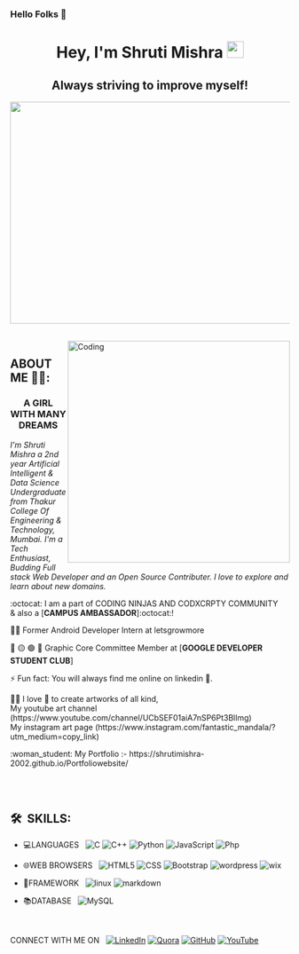 ### Hello Folks 👋
<h1 align="center">Hey, I'm Shruti Mishra <img src="https://raw.githubusercontent.com/aemmadi/aemmadi/master/wave.gif" width="30px"></h1> 
<h2 align="center"> Always striving to improve myself!</h2>
<p align="center"><img src="https://camo.githubusercontent.com/12e0d68f4910f6b0bb4358a6e600ddda201427e01ed1bcf264258900109ea9c6/68747470733a2f2f696d6775722e636f6d2f5a396e317935532e676966" height=400px width=600px></p>
<br >

<img align="right" alt="Coding" width="400" src="https://cdn.dribbble.com/users/2646423/screenshots/5507196/computer.gif">

   
   ##  ABOUT ME 💁‍♀️: 

 <h3 align="center">A GIRL WITH MANY DREAMS </h3>
<p><i> I'm Shruti Mishra a 2nd year Artificial Intelligent & Data Science Undergraduate from Thakur College Of Engineering & Technology, Mumbai. I'm a Tech Enthusiast, Budding Full stack Web Developer and an Open Source Contributer. I love to explore and learn about new domains.</i></p>

:octocat:  I am a part of CODING NINJAS AND CODXCRPTY COMMUNITY<br>
& also a [**CAMPUS AMBASSADOR**]:octocat:! 

👩‍💻 Former Android Developer Intern at letsgrowmore

:red_circle: :yellow_circle: :green_circle: :large_blue_circle: Graphic Core Committee Member at [**GOOGLE DEVELOPER STUDENT CLUB**]

⚡ Fun fact: You will always find me online on linkedin 😬.

<p>✍🏻 I love 💝 to create artworks of all kind,<br>
My youtube art channel (https://www.youtube.com/channel/UCbSEF01aiA7nSP6Pt3Bllmg) <br>
My instagram art page (https://www.instagram.com/fantastic_mandala/?utm_medium=copy_link) <br>
</p>

 <p>:woman_student: My Portfolio :- https://shrutimishra-2002.github.io/Portfoliowebsite/</p>
  <br><br>

## 🛠 &nbsp;SKILLS:

- 💻LANGUAGES &nbsp;
  ![C](https://img.shields.io/badge/C-00599C?style=for-the-badge&logo=c&logoColor=white)
  ![C++](https://img.shields.io/badge/C%2B%2B-00599C?style=for-the-badge&logo=c%2B%2B&logoColor=white)
  ![Python](https://img.shields.io/badge/Python-3776AB?style=for-the-badge&logo=python&logoColor=white)
  ![JavaScript](https://img.shields.io/badge/JavaScript-323330?style=for-the-badge&logo=javascript&logoColor=F7DF1E)
  ![Php](https://img.shields.io/badge/PHP-777BB4?style=for-the-badge&logo=php&logoColor=white)


- 🌐WEB BROWSERS &nbsp;
  ![HTML5](https://img.shields.io/badge/HTML5-E34F26?style=for-the-badge&logo=html5&logoColor=white)
  ![CSS](https://img.shields.io/badge/CSS-239120?&style=for-the-badge&logo=css3&logoColor=white)
  ![Bootstrap](https://img.shields.io/badge/Bootstrap-563D7C?style=for-the-badge&logo=bootstrap&logoColor=white)
  ![wordpress](https://img.shields.io/badge/Wordpress-21759B?style=for-the-badge&logo=wordpress&logoColor=white)
  ![wix](https://img.shields.io/badge/Wix-000?style=for-the-badge&logo=wix&logoColor=white)


- 📔FRAMEWORK &nbsp;
 ![linux](https://img.shields.io/badge/Linux-FCC624?style=for-the-badge&logo=linux&logoColor=black) 
 ![markdown](https://img.shields.io/badge/Markdown-000000?style=for-the-badge&logo=markdown&logoColor=white)<br>
 
 
- :books:DATABASE &nbsp;
 ![MySQL](https://img.shields.io/badge/MySQL-005C84?style=for-the-badge&logo=mysql&logoColor=white)
 <br><br><br>

 
 
<span>CONNECT WITH ME ON &nbsp;</span>
  <span><a  href="https://www.linkedin.com/in/shruti-mishra-b270a7203" target="_blank"><img alt="LinkedIn" src="https://img.shields.io/badge/linkedin%20-%230077B5.svg?&style=for-the-badge&logo=linkedin&logoColor=white" /></a></span>
  <span><a  href="https://www.quora.com/profile/Shruti-Mishra-710"><img alt=" Quora" src="https://img.shields.io/badge/Quora-%23B92B27.svg?&style=for-the-badge&logo=Quora&logoColor=white"></a></span>
 <span> <a  href=" https://www.linkedin.com/in/shruti-mishra-b270a7203"><img alt="GitHub" src="https://img.shields.io/badge/GitHub-100000?style=for-the-badge&logo=github&logoColor=white"></a></span>
 <span> <a  href="https://youtube.com/channel/UCbSEF01aiA7nSP6Pt3Bllmg" target="_blank"><img alt="YouTube" src="https://img.shields.io/badge/Youtube-%23FF0000.svg?style=for-the-badge&logo=YouTube&logoColor=white" /></a></span>
  

<br/>
<br />
   

